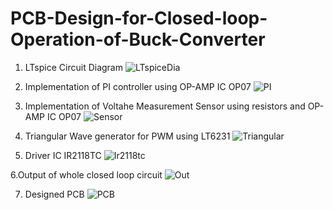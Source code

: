 # PCB-Design-for-Closed-loop-Operation-of-Buck-Converter

1. LTspice Circuit Diagram
![LTspiceDia](https://user-images.githubusercontent.com/108146924/192144564-296420b4-9d80-4b85-8fbd-f62226a5e2f6.png)

2. Implementation of PI controller using OP-AMP IC OP07
![PI](https://user-images.githubusercontent.com/108146924/192144614-f7ce0665-7e54-4401-8069-c33173b9a430.png)

3. Implementation of Voltahe Measurement Sensor using resistors and OP-AMP IC OP07
![Sensor](https://user-images.githubusercontent.com/108146924/192144615-aa17f751-2c5b-403e-96dc-2efd1d66347b.png)

4. Triangular Wave generator for PWM using  LT6231
![Triangular](https://user-images.githubusercontent.com/108146924/192144616-a0eeb48e-28d0-44a3-ab6d-f445085146e8.png)


5. Driver IC IR2118TC
![Ir2118tc](https://user-images.githubusercontent.com/108146924/192144919-e4195d18-860e-4fb5-8620-9a6b70af6292.png)



6.Output of whole closed loop circuit 
![Out](https://user-images.githubusercontent.com/108146924/192144723-5ca131c9-0a5f-4668-a3dc-ef819d1062de.png)

7. Designed PCB 
![PCB](https://user-images.githubusercontent.com/108146924/192144875-c5b17c81-d9ef-4d6a-882b-813d46aad8d9.png)

